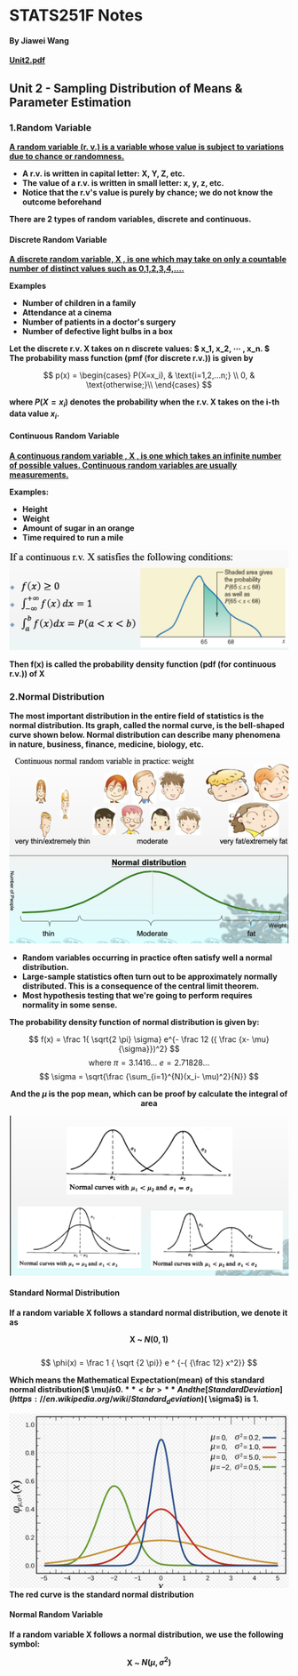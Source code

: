 # STATS251F Notes

#### By Jiawei Wang

**[Unit2.pdf](https://github.com/Angold-4/UniversitySources/blob/master/2020Autumn/STATS251F/Lecture_Notes/Unit%202%20-%20Parameter%20Estimation.pdf)**

## Unit 2 - Sampling Distribution of Means & Parameter Estimation


### 1.Random Variable
**<u>A random variable (r. v.) is a variable whose value is subject to variations due to chance or randomness.</u>**
* **A r.v. is written in capital letter: X, Y, Z, etc.**
* **The value of a r.v. is written in small letter: x, y, z, etc.**
* **Notice that the r.v's value is purely by chance; we do not know the outcome beforehand**

**There are 2 types of random variables, discrete and continuous.**

#### Discrete Random Variable
**<u>A discrete random variable, X , is one which may take on only a countable number of distinct values such as 0,1,2,3,4,....</u>**

**Examples<br>**
* **Number of children in a family**
* **Attendance at a cinema**
* **Number of patients in a doctor's surgery**
* **Number of defective light bulbs in a box**

**Let the discrete r.v. X takes on n discrete values: $ x_1, x_2, ⋯ , x_n. $ <br>The probability mass function (pmf (for discrete r.v.)) is given by**

$$
p(x) = 
    \begin{cases}
        P(X=x_i), & \text{i=1,2,...n;} \\
        0, & \text{otherwise;}\\
    \end{cases}
$$

**where $P(X = x_i)$ denotes the probability when the r.v. X takes on the i-th data value $x_i$.**

#### Continuous Random Variable
**<u>A continuous random variable , X , is one which takes an infinite number of possible values. Continuous random variables are usually measurements.</u>**

**Examples:**<br>
* **Height**
* **Weight**
* **Amount of sugar in an orange**
* **Time required to run a mile**

![continuous_r](sources/continuous_r.png)<br>

**Then f(x) is called the probability density function (pdf (for continuous r.v.)) of X**


### 2.Normal Distribution
**The most important distribution in the entire field of statistics is the normal distribution. Its graph, called the normal curve, is the bell-shaped curve shown below. Normal distribution can describe many phenomena in nature, business, finance, medicine, biology, etc.**

![normal_distribution](sources/normal_distribution.png)

* **Random variables occurring in practice often satisfy well a normal distribution.**
* **Large-sample statistics often turn out to be approximately normally distributed. This is a consequence of the central limit theorem.**
* **Most hypothesis testing that we're going to perform requires normality in some sense.**

**The probability density function of normal distribution is given by:**

$$
f(x) = \frac 1{ \sqrt{2 \pi} \sigma} e^{- \frac 12 ({ \frac {x- \mu}{\sigma}})^2}  
$$
$$
\text{where }\pi = 3.1416...  \text{   }e = 2.71828...
$$
$$
\sigma = \sqrt{\frac {\sum_{i=1}^{N}(x_i- \mu)^2}{N}}
$$
**<center>And the $\mu$ is the pop mean, which can be proof by calculate the integral of area</center>**

![normal](sources/normal.png)

#### Standard Normal Distribution

**If a random variable X follows a standard normal distribution, we denote it as**<br>
**<center>X ~ $N(0 , 1)$**</center><br>
$$
\phi(x) = \frac 1 { \sqrt {2 \pi}} e ^ {-{ {\frac 12} x^2}}
$$

**Which means the Mathematical Expectation(mean) of this standard normal distribution($ \mu$) is 0.**<br>
**And the [Standard Deviation](https://en.wikipedia.org/wiki/Standard_deviation)($ \sigma$) is 1.**

![standard_normal_distribution](sources/standard_normal_distribution.png)<br>
**The red curve is the standard normal distribution**


#### Normal Random Variable
**If a random variable X follows a normal distribution, we use the following symbol:**<br>
**<center>X ~ $N( \mu , \sigma ^2)$**</center><br>





















